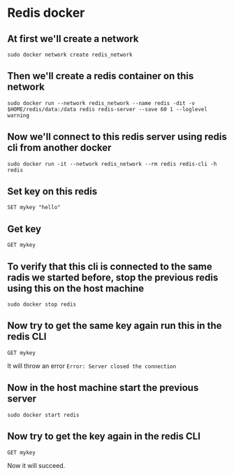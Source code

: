# Redis docker

## At first we'll create a network
`sudo docker network create redis_network`

## Then we'll create a redis container on this network

`sudo docker run --network redis_network --name redis -dit -v $HOME/redis/data:/data redis redis-server --save 60 1 --loglevel warning`

## Now we'll connect to this redis server using redis cli from another docker
`sudo docker run -it --network redis_network --rm redis redis-cli -h redis`

## Set key on this redis
`SET mykey "hello"`

## Get key

`GET mykey`

## To verify that this cli is connected to the same radis we started before, stop the previous redis using this on the host machine

`sudo docker stop redis`

## Now try to get the same key again run this in the redis CLI
`GET mykey`

It will throw an error `Error: Server closed the connection`

## Now in the host machine start the previous server

`sudo docker start redis`

## Now try to get the key again in the redis CLI
`GET mykey`

Now it will succeed.